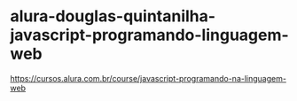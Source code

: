 # alura-douglas-quintanilha-javascript-programando-linguagem-web
https://cursos.alura.com.br/course/javascript-programando-na-linguagem-web
